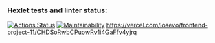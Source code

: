 ### Hexlet tests and linter status:
[![Actions Status](https://github.com/losevo/frontend-project-11/workflows/hexlet-check/badge.svg)](https://github.com/losevo/frontend-project-11/actions)
[![Maintainability](https://api.codeclimate.com/v1/badges/79a3880cb8a354df2838/maintainability)](https://codeclimate.com/github/losevo/frontend-project-11/maintainability)
https://vercel.com/losevo/frontend-project-11/CHDSoRwbCPuowRv1i4GaFfv4yjrq